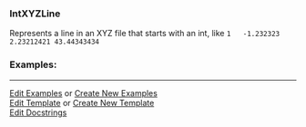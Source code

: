 ### <a id="McUtils.Parsers.RegexPatterns.IntXYZLine">IntXYZLine</a>
Represents a line in an XYZ file that starts with an int, like
    ```
    1   -1.232323 2.23212421 43.44343434
    ```

### Examples:


___

[Edit Examples](https://github.com/McCoyGroup/References/edit/gh-pages/Documentation/examples/McUtils/Parsers/RegexPatterns/IntXYZLine.md) or 
[Create New Examples](https://github.com/McCoyGroup/References/new/gh-pages/?filename=Documentation/examples/McUtils/Parsers/RegexPatterns/IntXYZLine.md) <br/>
[Edit Template](https://github.com/McCoyGroup/References/edit/gh-pages/Documentation/templates/McUtils/Parsers/RegexPatterns/IntXYZLine.md) or 
[Create New Template](https://github.com/McCoyGroup/References/new/gh-pages/?filename=Documentation/templates/McUtils/Parsers/RegexPatterns/IntXYZLine.md) <br/>
[Edit Docstrings](https://github.com/McCoyGroup/McUtils/edit/master/Parsers/RegexPatterns/IntXYZLine/__init__.py?message=Update%20Docs)

